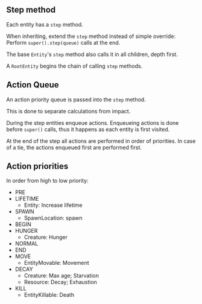 
## Step method

Each entity has a `step` method.

When inheriting, extend the `step` method instead of
simple override: Perform `super().step(queue)` calls
at the end.

The base `Entity`'s `step` method also calls
it in all children, depth first.

A `RootEntity` begins the chain of calling `step` methods.

## Action Queue

An action priority queue is passed into the `step` method.

This is done to separate calculations from impact.

During the step entities enqueue actions.
Enqueueing actions is done before `super()` calls,
thus it happens as each entity is first visited.

At the end of the step all actions are performed
in order of priorities.
In case of a tie, the actions enqueued first
are performed first.


## Action priorities

In order from high to low priority:

- PRE
- LIFETIME
  - Entity: Increase lifetime
- SPAWN
  - SpawnLocation: spawn
- BEGIN
- HUNGER
  - Creature: Hunger
- NORMAL
- END
- MOVE 
  - EntityMovable: Movement
- DECAY
  - Creature: Max age; Starvation
  - Resource: Decay; Exhaustion
- KILL
  - EntityKillable: Death
